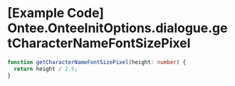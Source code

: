 # [Example Code] Ontee.OnteeInitOptions.dialogue.getCharacterNameFontSizePixel

```ts
function getCharacterNameFontSizePixel(height: number) {
  return height / 2.5;
}
```
